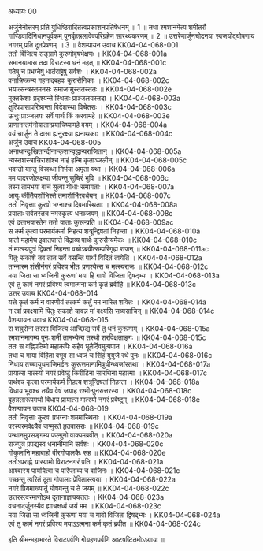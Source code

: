 अध्यायः 00

अर्जुनेनोत्तरम् प्रति युधिष्ठिरादितत्वप्रकाशनप्रतिषेधनम् ॥ 1 ॥ तथा श्मशानमेत्य शमीतरौ गाण्डिवादिनिधानपूर्वकम् पुनर्बृहन्नलावेषपरिग्रहेण सारथ्यकरणम् ॥ 2 ॥ उत्तरेणार्जुनचोदनया स्वजयोद्घोषणाय नगरम् प्रति दूतप्रेषणम् ॥ 3 ॥
वैशम्पायन उवाच 	KK04-04-068-001  
ततो विजित्य सङ्ग्रामे कुरुगोवृषभेक्षणः ।	KK04-04-068-001a  
समानयामास तदा विराटस्य धनं महत् ॥	KK04-04-068-001c  
गतेषु च प्रभग्नेषु धार्तराष्ट्रेषु सर्वशः ।	KK04-04-068-002a  
वनान्निष्क्रम्य गहनाद्बहवः कुरुसैनिकाः ।	KK04-04-068-002c  
भयात्सन्त्रस्तमनसः समाजग्मुस्ततस्ततः ॥	KK04-04-068-002e  
मुक्तकेशाः प्रदृश्यन्ते स्थिताः प्राञ्जलयस्तदा ।	KK04-04-068-003a  
क्षुत्पिपासापरिश्रान्ता विदेशस्था विचेतसः ।	KK04-04-068-003c  
ऊचुः प्राञ्जलयः सर्वे पार्थ किं करवामहे ॥	KK04-04-068-003e  
प्राणानन्तर्मनोयातान्प्रयाचिष्यामहे वयम् ।	KK04-04-068-004a  
वयं चार्जुन ते दासा ह्यनुरक्ष्या ह्यनाथकाः ॥	KK04-04-068-004c  
अर्जुन उवाच 	KK04-04-068-005  
अनाथान्दुःखितान्दीनान्कृशान्वृद्धान्पराजितान् ।	KK04-04-068-005a  
न्यस्तशस्त्रान्निराशांश्च नाहं हन्मि कृताञ्जलीन् ॥	KK04-04-068-005c  
भवन्तो यान्तु विस्रब्धा निर्भया अमृता यथा ।	KK04-04-068-006a  
मम पादरजोलक्ष्म्या जीवन्तु सुचिरं भुवि ॥	KK04-04-068-006c  
तस्य तामभयां वाचं श्रुत्वा योधाः समागताः ।	KK04-04-068-007a  
आयुः कीर्तियशोभिस्ते तमाशीर्भिरवर्धयन् ॥	KK04-04-068-007c  
ततो निवृत्ताः कुरवो भग्नाश्च दिवमास्थिताः ।	KK04-04-068-008a  
प्रयाताः सर्वतस्तत्र नमस्कृत्य धनञ्जयम् ॥	KK04-04-068-008c  
एवं दत्ताभयास्तेन ततो याताः कुरून्प्रति ॥	KK04-04-068-009ac  
स कर्म कृत्वा परमार्यकर्मा निहत्य शत्रून्द्विषतां निहन्ता ।	KK04-04-068-010a  
यातो महामेघ इवातपान्ते विद्राव्य पार्थः कुरुसैन्यमेकः ॥	KK04-04-068-010c  
तं मात्स्यपुत्रं द्विषतां निहन्ता वचोऽब्रवीत्सम्परिगृह्य राजन् ॥	KK04-04-068-011ac  
पितुः सकाशे तव तात सर्वे वसन्ति पार्था विदितं त्वयेति ।	KK04-04-068-012a  
तान्मास्म शंसीर्नगरं प्रविश्य भीतः प्रणश्येत्स च मत्स्यराजः ॥	KK04-04-068-012c  
मया जिता सा ध्वजिनी कुरूणां मया हि गावो विजिता द्विषद्भ्यः ।	KK04-04-068-013a  
एवं तु कामं नगरं प्रविश्य त्वमात्मना कर्म कृतं ब्रवीहि ॥	KK04-04-068-013c  
उत्तर उवाच 	KK04-04-068-014  
यत्ते कृतं कर्म न वारणीयं तत्कर्म कर्तुं मम नास्ति शक्तिः ।	KK04-04-068-014a  
न त्वां प्रवक्ष्यामि पितुः सकाशे यावन्न मां वक्ष्यसि सव्यसाचिन् ॥	KK04-04-068-014c  
वैशम्पायन उवाच 	KK04-04-068-015  
स शत्रुसेनां तरसा विजित्य आच्छिद्य सर्वं तु धनं कुरूणाम् ।	KK04-04-068-015a  
श्मशानमागम्य पुनः शमीं तामभ्येत्य तस्थौ शरविक्षताङ्गः ॥	KK04-04-068-015c  
ततः स वह्निप्रतिमो महाकपिः सहैव भूतैर्दिवमुत्पपात ।	KK04-04-068-016a  
तथा च माया विहिता बभूव सा ध्वजं च सिंहं युयुजे रथे पुनः ॥	KK04-04-068-016c  
निधाय तच्चायुधमाजिमर्दनः कुरूत्तमानामिषुधीन्ध्वजांस्तथा ।	KK04-04-068-017a  
प्रायात्स मात्स्यो नगरं प्रवेष्टुं किरीटिना सारथिना महात्मा ॥	KK04-04-068-017c  
पार्थश्च कृत्वा परमार्यकर्म निहत्य शत्रून्द्विषतां निहन्ता ।	KK04-04-068-018a  
विधाय भूयश्च तथैव वेषं जग्राह रश्मीन्पुनरुत्तरस्य ।	KK04-04-068-018c  
बृहन्नलारूपमथो विधाय प्रायात्स मात्स्यो नगरं प्रवेष्टुम् ॥	KK04-04-068-018e  
वैशम्पायन उवाच 	KK04-04-068-019  
ततो निवृत्ताः कुरवः प्रभग्नाः शममास्थिताः ।	KK04-04-068-019a  
परस्परमवेक्ष्यैव जग्मुस्ते हृतवाससः ॥	KK04-04-068-019c  
पन्थानमुपसङ्गम्य फल्गुनो वाक्यमब्रवीत् ।	KK04-04-068-020a  
राजपुत्र प्रपद्यस्व धनानीमानि सर्वशः ।	KK04-04-068-020c  
गोकुलानि महाबाहो वीरगोपालकैः सह ॥	KK04-04-068-020e  
ततोऽपराह्णे यास्यामो विराटनगरं प्रति ।	KK04-04-068-021a  
आश्वास्य पाययित्वा च परिप्लाव्य च वाजिनः ।	KK04-04-068-021c  
गच्छन्तु त्वरितं दूता गोपालाः प्रेषितास्त्वया ।	KK04-04-068-022a  
नगरे प्रियमाख्यातुं घोषयन्तु च ते जयम् ॥	KK04-04-068-022c  
उत्तरस्त्वरमाणोऽथ दूतानाज्ञापयत्ततः ।	KK04-04-068-023a  
वचनादर्जुनस्यैव ह्याचक्षध्वं जयं मम ॥	KK04-04-068-023c  
मया जिता सा ध्वजिनी कुरूणां मया च गावो विजिता द्विषद्भ्यः ।	KK04-04-068-024a  
एवं तु कामं नगरं प्रविश्य मयाऽऽत्मना कर्म कृतं ब्रवीत ॥	KK04-04-068-024c  

इति श्रीमन्महाभारते विराटपर्वणि गोग्रहणपर्वणि अष्टषष्टितमोऽध्यायः ॥
